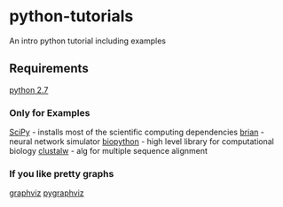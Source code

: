 python-tutorials
================

An intro python tutorial including examples

Requirements
-----------------------
[python 2.7](https://wiki.python.org/moin/BeginnersGuide/Download)  
  
### Only for Examples ### 
[SciPy](http://www.scipy.org/install.html) - installs most of the scientific computing dependencies
[brian](http://briansimulator.org/) - neural network simulator
[biopython](http://biopython.org/wiki/Main_Page) - high level library for computational biology
[clustalw](http://www.clustal.org/clustal2/) - alg for multiple sequence alignment

### If you like pretty graphs ###
[graphviz](http://www.graphviz.org/)
[pygraphviz](http://pygraphviz.github.io/)

